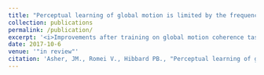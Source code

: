 ```yaml
---
title: "Perceptual learning of global motion is limited by the frequency tuning of V5"
collection: publications
permalink: /publication/
excerpt: '<i>Improvements after training on global motion coherence tasks at high, broad and low spatial frequencies appear to be restricted to  low frequency information, consistent with the spatial frequency tuning of visual motion area (V5).</i>'
date: 2017-10-6
venue: '"in review"'
citation: 'Asher, JM., Romei V., Hibbard PB., "Perceptual learning of global motion is limited by the frequency tuning of V5"'
---
```


